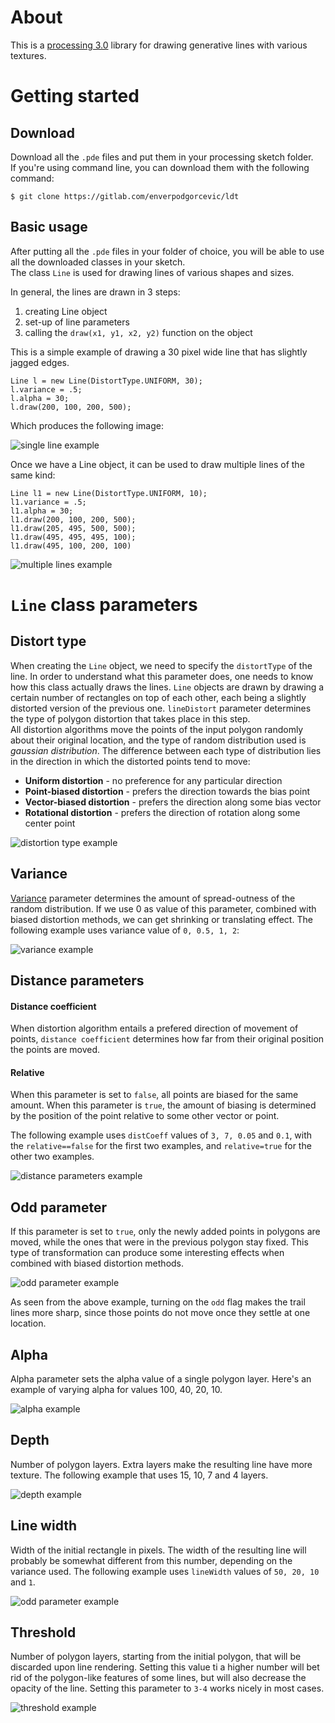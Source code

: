 # About

This is a [processing 3.0](https://processing.org/) library for drawing generative lines with various textures.

# Getting started

## Download
Download all the `.pde` files and put them in your processing sketch folder.  
If you're using command line, you can download them with the following command:

`$ git clone https://gitlab.com/enverpodgorcevic/ldt`

## Basic usage
After putting all the `.pde` files in your folder of choice, you will be able to use all the downloaded classes in your sketch.  
The class `Line` is used for drawing lines of various shapes and sizes.  

In general, the lines are drawn in 3 steps:
1. creating Line object
2. set-up of line parameters
3. calling the `draw(x1, y1, x2, y2)` function on the object

This is a simple example of drawing a 30 pixel wide line that has slightly jagged edges.  

    Line l = new Line(DistortType.UNIFORM, 30);
    l.variance = .5;
    l.alpha = 30;
    l.draw(200, 100, 200, 500);

Which produces the following image:  

<a>![single line example](https://gitlab.com/enverpodgorcevic/ldt/-/raw/master/images/1.png)</a>

Once we have a Line object, it can be used to draw multiple lines of the same kind:

    Line l1 = new Line(DistortType.UNIFORM, 10);
    l1.variance = .5;
    l1.alpha = 30;
    l1.draw(200, 100, 200, 500);
    l1.draw(205, 495, 500, 500);
    l1.draw(495, 495, 495, 100);
    l1.draw(495, 100, 200, 100)


<a>![multiple lines example](https://gitlab.com/enverpodgorcevic/ldt/-/raw/master/images/2.png)</a>

# `Line` class parameters

## Distort type

When creating the `Line` object, we need to specify the `distortType` of the line.
In order to understand what this parameter does, one needs to know how this class actually draws the lines.
`Line` objects are drawn by drawing a certain number of rectangles on top of each other, each being a slightly distorted version of the previous one. `lineDistort` parameter determines the type of polygon distortion that takes place in this step.  
All distortion algorithms move the points of the input polygon randomly about their original location, and the type of random distribution used is _gaussian distribution_. The difference between each type of distribution lies in the direction in which the distorted points tend to move:

- **Uniform distortion** - no preference for any particular direction
- **Point-biased distortion** - prefers the direction towards the bias point
- **Vector-biased distortion** - prefers the direction along some bias vector
- **Rotational distortion** - prefers the direction of rotation along some center point

<a>![distortion type example](https://gitlab.com/enverpodgorcevic/ldt/-/raw/master/images/5.png)</a>

## Variance

[Variance](https://en.wikipedia.org/wiki/Variance) parameter determines the amount of spread-outness of the random distribution.
If we use 0 as value of this parameter, combined with biased distortion methods, we can get shrinking or translating effect. The following example uses variance value of `0, 0.5, 1, 2`:

<a>![variance example](https://gitlab.com/enverpodgorcevic/ldt/-/raw/master/images/4.png)</a>

## Distance parameters

#### Distance coefficient

When distortion algorithm entails a prefered direction of movement of points, `distance coefficient` determines how far from their original position the points are moved.

#### Relative

When this parameter is set to `false`, all points are biased for the same amount.
When this parameter is `true`, the amount of biasing is determined by the position of the point relative to some other vector or point.

The following example uses `distCoeff` values of `3, 7, 0.05` and `0.1`, with the `relative==false` for the first two examples, and `relative=true` for the other two examples.

<a>![distance parameters example](https://gitlab.com/enverpodgorcevic/ldt/-/raw/master/images/11.png)</a>

## Odd parameter

If this parameter is set to `true`, only the newly added points in polygons are moved, while the ones that were in the previous polygon stay fixed. This type of transformation can produce some interesting effects when combined with biased distortion methods.

<a>![odd parameter example](https://gitlab.com/enverpodgorcevic/ldt/-/raw/master/images/6.png)</a>

As seen from the above example, turning on the `odd` flag makes the trail lines more sharp, since those points do not move once they settle at one location.

## Alpha

Alpha parameter sets the alpha value of a single polygon layer.
Here's an example of varying alpha for values 100, 40, 20, 10.

<a>![alpha example](https://gitlab.com/enverpodgorcevic/ldt/-/raw/master/images/7.png)</a>

## Depth

Number of polygon layers. Extra layers make the resulting line have more texture.
The following example that uses 15, 10, 7 and 4 layers.

<a>![depth example](https://gitlab.com/enverpodgorcevic/ldt/-/raw/master/images/8.png)</a>

## Line width

Width of the initial rectangle in pixels. The width of the resulting line will probably be somewhat different from this number, depending on the variance used. The following example uses `lineWidth` values of `50, 20, 10` and `1`.

<a>![odd parameter example](https://gitlab.com/enverpodgorcevic/ldt/-/raw/master/images/9.png)</a>

## Threshold

Number of polygon layers, starting from the initial polygon, that will be discarded upon line rendering. Setting this value ti a higher number will bet rid of the polygon-like features of some lines, but will also decrease the opacity of the line. Setting this parameter to `3-4` works nicely in most cases.

<a>![threshold example](https://gitlab.com/enverpodgorcevic/ldt/-/raw/master/images/12.png)</a>
